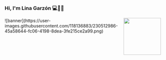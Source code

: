 ### Hi, I'm Lina Garzón 💻🧑‍💻
<img align="right" width="120" height="120" src="![banner](https://user-images.githubusercontent.com/118136883/230512986-45a58644-fc06-4198-8dea-3fe215ce2a99.png)">
   ![banner](https://user-images.githubusercontent.com/118136883/230512986-45a58644-fc06-4198-8dea-3fe215ce2a99.png)

<!--
**linamgarzon/linamgarzon** is a ✨ _special_ ✨ repository because its `README.md` (this file) appears on your GitHub profile.

Here are some ideas to get you started:

- 🔭 I’m currently working on ...
- 🌱 I’m currently learning ...
- 👯 I’m looking to collaborate on ...
- 🤔 I’m looking for help with ...
- 💬 Ask me about ...
- 📫 How to reach me: ...
- 😄 Pronouns: ...
- ⚡ Fun fact: ...
-->
